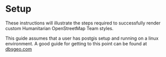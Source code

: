 # Setup

These instructions will illustrate the steps required to
successfully render custom Humanitarian OpenStreetMap Team styles.

This guide assumes that a user has postgis setup and running on
a linux environment. A good guide for getting to this point can
be found at [dbsgeo.com](http://dbsgeo.com/foss4g2010/html/)
